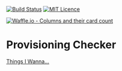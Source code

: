 [![Build Status](https://travis-ci.org/setminami/provisioning-checker.svg?branch=master)](https://travis-ci.org/setminami/provisioning-checker)
[![MIT Licence](https://badges.frapsoft.com/os/mit/mit.svg?v=103)](https://opensource.org/licenses/mit-license.php)

[![Waffle.io - Columns and their card count](https://badge.waffle.io/setminami/provisioning-checker.svg?columns=all)](https://waffle.io/setminami/provisioning-checker)

# Provisioning Checker

[Things I Wanna...](./AIMs.md)
